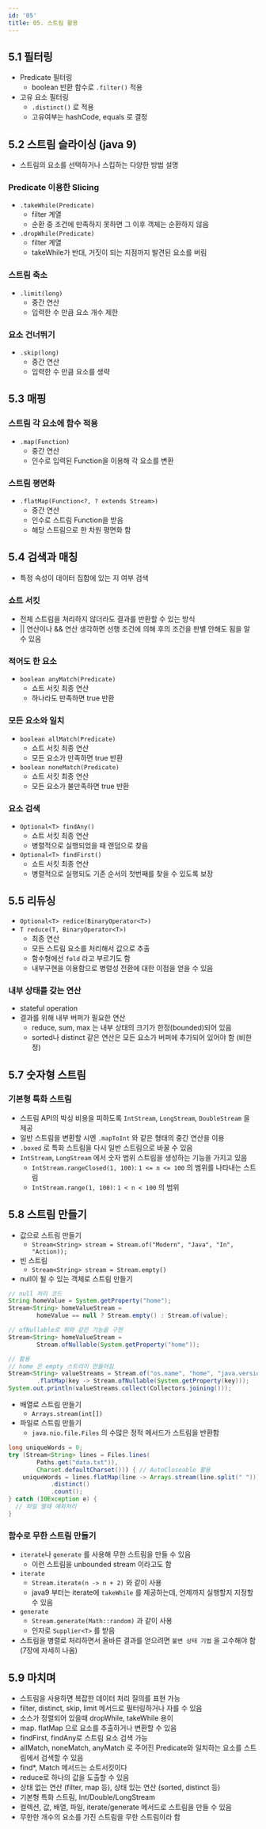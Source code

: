 ```yaml
---
id: '05'
title: 05. 스트림 활용
---
```


## 5.1 필터링

- Predicate 필터링
  - boolean 반환 함수로 `.filter()` 적용
- 고유 요소 필터링
  - `.distinct()` 로 적용
  - 고유여부는 hashCode, equals 로 결정
## 5.2 스트림 슬라이싱 (java 9)

- 스트림의 요소를 선택하거나 스킵하는 다양한 방법 설명
### Predicate 이용한 Slicing

- `.takeWhile(Predicate)`
  - filter 계열
  - 순환 중 조건에 만족하지 못하면 그 이후 객체는 순환하지 않음
- `.dropWhile(Predicate)`
  - filter 계열
  - takeWhile가 반대, 거짓이 되는 지점까지 발견된 요소를 버림

### 스트림 축소

- `.limit(long)`
  - 중간 연산
  - 입력한 수 만큼 요소 개수 제한

### 요소 건너뛰기

- `.skip(long)`
  - 중간 연산
  - 입력한 수 만큼 요소를 생략
## 5.3 매핑

### 스트림 각 요소에 함수 적용

- `.map(Function)`
  - 중간 연산
  - 인수로 입력된 Function을 이용해 각 요소를 변환
### 스트림 평면화

- `.flatMap(Function<?, ? extends Stream>)`
  - 중간 연산
  - 인수로 스트림 Function을 받음
  - 해당 스트림으로 한 차원 평면화 함

## 5.4 검색과 매칭

- 특정 속성이 데이터 집합에 있는 지 여부 검색
### 쇼트 서킷

- 전체 스트림을 처리하지 않더라도 결과를 반환할 수 있는 방식
- || 연산이나 && 연산 생각하면 선행 조건에 의해 후의 조건을 판별 안해도 됨을 알 수 있음

### 적어도 한 요소

- `boolean anyMatch(Predicate)`
  - 쇼트 서킷 최종 연산
  - 하나라도 만족하면 true 반환

### 모든 요소와 일치

- `boolean allMatch(Predicate)`
  - 쇼트 서킷 최종 연산
  - 모든 요소가 만족하면 true 반환
- `boolean noneMatch(Predicate)`
  - 쇼트 서킷 최종 연산
  - 모든 요소가 불만족하면 true 반환

### 요소 검색

- `Optional<T> findAny()`
  - 쇼트 서킷 최종 연산
  - 병렬적으로 실행되었을 때 랜덤으로 찾음
- `Optional<T> findFirst()`
  - 쇼트 서킷 최종 연산
  - 병렬적으로 실행되도 기존 순서의 첫번째를 찾을 수 있도록 보장
## 5.5 리듀싱

- `Optional<T> redice(BinaryOperator<T>)`
- `T reduce(T, BinaryOperator<T>)`
  - 최종 연산
  - 모든 스트림 요소를 처리해서 값으로 추출
  - 함수형에선 `fold` 라고 부르기도 함
  - 내부구현을 이용함으로 병렬성 전환에 대한 이점을 얻을 수 있음

### 내부 상태를 갖는 연산

- stateful operation
- 결과를 위해 내부 버퍼가 필요한 연산
  - reduce, sum, max 는 내부 상태의 크기가 한정(bounded)되어 있음
  - sorted나 distinct 같은 연산은 모든 요소가 버퍼에 추가되어 있어야 함 (비한정)

## 5.7 숫자형 스트림

### 기본형 특화 스트림

- 스트림 API의 박싱 비용을 피하도록 `IntStream`, `LongStream`, `DoubleStream` 을 제공
- 일반 스트림을 변환할 시엔 `.mapToInt` 와 같은 형태의 중간 연산을 이용
- `.boxed` 로 특화 스트림을 다시 일반 스트림으로 바꿀 수 있음
- `IntStream`, `LongStream` 에서 숫자 범위 스트림을 생성하는 기능을 가지고 있음
  - `IntStream.rangeClosed(1, 100)`: `1 <= n <= 100` 의 범위를 나타내는 스트림
  - `IntStream.range(1, 100)`: `1 < n < 100` 의 범위
## 5.8 스트림 만들기

- 값으로 스트림 만들기
  - `Stream<String> stream = Stream.of("Modern", "Java", "In", "Action));`
- 빈 스트림
  - `Stream<String> stream = Stream.empty()`
- null이 될 수 있는 객체로 스트림 만들기

```java title = "null 처리 코드와 ofNullable 비교"
// null 처리 코드
String homeValue = System.getProperty("home");
Stream<String> homeValueStream =
        homeValue == null ? Stream.empty() : Stream.of(value);

// ofNullable로 위와 같은 기능을 구현
Stream<String> homeValueStream =
        Stream.ofNullable(System.getProperty("home"));

// 활용
// home 은 empty 스트리이 만들어짐
Stream<String> valueStreams = Stream.of("os.name", "home", "java.version")
        .flatMap(key -> Stream.ofNullable(System.getProperty(key)));
System.out.println(valueStreams.collect(Collectors.joining()));
```

- 배열로 스트림 만들기
  - `Arrays.stream(int[])`
- 파일로 스트림 만들기
  - `java.nio.file.Files` 의 수많은 정적 메서드가 스트림을 반환함

```java title="Files.lines 스트림 활용 코드"
long uniqueWords = 0;
try (Stream<String> lines = Files.lines(
        Paths.get("data.txt")),
        Charset.defaultCharset())) { // AutoCloseable 활용
    uniqueWords = lines.flatMap(line -> Arrays.stream(line.split(" ")))
            .distinct()
            .count();
} catch (IOException e) {
  // 파일 열때 예외처리
}
```

### 함수로 무한 스트림 만들기

- `iterate`나 `generate` 를 사용해 무한 스트림을 만들 수 있음
  - 이런 스트림을 unbounded stream 이라고도 함
- `iterate`
  - `Stream.iterate(n -> n + 2)` 와 같이 사용
  - java9 부터는 iterate에 `takeWhile` 를 제공하는데, 언제까지 실행할지 지정할 수 있음
- `generate`
  - `Stream.generate(Math::random)` 과 같이 사용
  - 인자로 `Supplier<T>` 를 받음
- 스트림을 병렬로 처리하면서 올바른 결과를 얻으려면 `불변 상태 기법` 을 고수해야 함 (7장에 자세히 나옴)

## 5.9 마치며

- 스트림을 사용하면 복잡한 데이터 처리 질의를 표현 가능
- filter, distinct, skip, limit 메서드로 필터링하거나 자를 수 있음
- 소스가 정렬되어 있을때 dropWhile, takeWhile 용이
- map. flatMap 으로 요소를 추출하거나 변환할 수 있음
- findFirst, findAny로 스트림 요소 검색 가능
- allMatch, noneMatch, anyMatch 로 주어진 Predicate와 일치하는 요소를 스트림에서 검색할 수 있음
- find*, Match 메서드는 쇼트서킷이다
- reduce로 하나의 값을 도출할 수 있음
- 상태 없는 연산 (filter, map 등), 상태 있는 연산 (sorted, distinct 등)
- 기본형 특화 스트림, Int/Double/LongStream
- 컬렉션, 값, 배열, 파일, iterate/generate 메서드로 스트림을 만들 수 있음
- 무한한 개수의 요소를 가진 스트림을 무한 스트림이라 함
